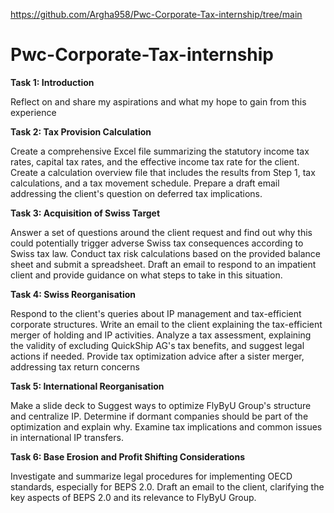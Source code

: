 https://github.com/Argha958/Pwc-Corporate-Tax-internship/tree/main

# Pwc-Corporate-Tax-internship
**Task 1: Introduction**

Reflect on and share my aspirations and what my hope to gain from this experience

**Task 2: Tax Provision Calculation**

Create a comprehensive Excel file summarizing the statutory income tax rates, capital tax rates, and the effective income tax rate for the client.
Create a calculation overview file that includes the results from Step 1, tax calculations, and a tax movement schedule.
Prepare a draft email addressing the client's question on deferred tax implications.

**Task 3: Acquisition of Swiss Target**

Answer a set of questions around the client request and find out why this could potentially trigger adverse Swiss tax consequences according to Swiss tax law. 
Conduct tax risk calculations based on the provided balance sheet and submit a spreadsheet.
Draft an email to respond to an impatient client and provide guidance on what steps to take in this situation.

**Task 4: Swiss Reorganisation**

Respond to the client's queries about IP management and tax-efficient corporate structures.
Write an email to the client explaining the tax-efficient merger of holding and IP activities.
Analyze a tax assessment, explaining the validity of excluding QuickShip AG's tax benefits, and suggest legal actions if needed.
Provide tax optimization advice after a sister merger, addressing tax return concerns

**Task 5: International Reorganisation**

Make a slide deck to
Suggest ways to optimize FlyByU Group's structure and centralize IP.
Determine if dormant companies should be part of the optimization and explain why.
Examine tax implications and common issues in international IP transfers.

**Task 6: Base Erosion and Profit Shifting Considerations**

Investigate and summarize legal procedures for implementing OECD standards, especially for BEPS 2.0.
Draft an email to the client, clarifying the key aspects of BEPS 2.0 and its relevance to FlyByU Group.
